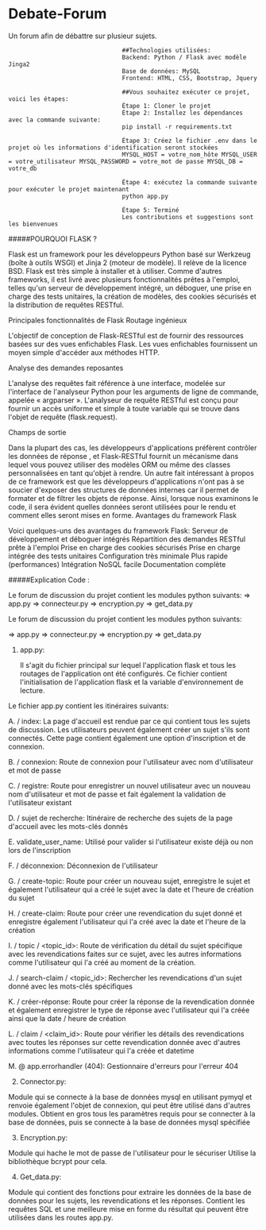 # Debate-Forum
Un forum afin de débattre sur plusieur sujets.

                                    ##Technologies utilisées:
                                    Backend: Python / Flask avec modèle Jinga2
                                    Base de données: MySQL
                                    Frontend: HTML, CSS, Bootstrap, Jquery

                                    ##Vous souhaitez exécuter ce projet, voici les étapes:
                                    Étape 1: Cloner le projet
                                    Étape 2: Installez les dépendances avec la commande suivante:
                                    pip install -r requirements.txt

                                    Étape 3: Créez le fichier .env dans le projet où les informations d'identification seront stockées
                                    MYSQL_HOST = votre_nom_hôte MYSQL_USER = votre_utilisateur MYSQL_PASSWORD = votre_mot de passe MYSQL_DB = votre_db

                                    Étape 4: exécutez la commande suivante pour exécuter le projet maintenant
                                    python app.py

                                    Étape 5: Terminé
                                    Les contributions et suggestions sont les bienvenues

#####POURQUOI FLASK ?

Flask est un framework pour les développeurs Python basé sur Werkzeug (boîte à outils WSGI) et Jinja 2 (moteur de modèle). Il relève de la licence BSD. Flask est très simple à installer et à utiliser. Comme d'autres frameworks, il est livré avec plusieurs fonctionnalités prêtes à l'emploi, telles qu'un serveur de développement intégré, un déboguer, une prise en charge des tests unitaires, la création de modèles, des cookies sécurisés et la distribution de requêtes RESTful. 

Principales fonctionnalités de Flask 
Routage ingénieux 

L'objectif de conception de Flask-RESTful est de fournir des ressources basées sur des vues enfichables Flask. Les vues enfichables fournissent un moyen simple d'accéder aux méthodes HTTP. 

Analyse des demandes reposantes 

L'analyse des requêtes fait référence à une interface, modelée sur l'interface de l'analyseur Python pour les arguments de ligne de commande, appelée « argparser ». L'analyseur de requête RESTful est conçu pour fournir un accès uniforme et simple à toute variable qui se trouve dans l'objet de requête (flask.request). 

Champs de sortie 

Dans la plupart des cas, les développeurs d'applications préfèrent contrôler les données de réponse , et Flask-RESTful fournit un mécanisme dans lequel vous pouvez utiliser des modèles ORM ou même des classes personnalisées en tant qu'objet à rendre. Un autre fait intéressant à propos de ce framework est que les développeurs d'applications n'ont pas à se soucier d'exposer des structures de données internes car il permet de formater et de filtrer les objets de réponse. Ainsi, lorsque nous examinons le code, il sera évident quelles données seront utilisées pour le rendu et comment elles seront mises en forme. Avantages du framework Flask 

Voici quelques-uns des avantages du framework Flask: 
Serveur de développement et déboguer intégrés 
Répartition des demandes RESTful prête à l'emploi 
Prise en charge des cookies sécurisés 
Prise en charge intégrée des tests unitaires 
Configuration très minimale 
Plus rapide (performances) 
Intégration NoSQL facile 
Documentation complète

#####Explication Code :


Le forum de discussion du projet contient les modules python suivants: 
=> app.py 
=> connecteur.py 
=> encryption.py 
=> get_data.py

Le forum de discussion du projet contient les modules python suivants:

=> app.py
=> connecteur.py
=> encryption.py
=> get_data.py

1. app.py:

    Il s'agit du fichier principal sur lequel l'application flask et tous les routages de l'application ont été configurés. Ce fichier contient l'initialisation de l'application flask et la variable d'environnement de lecture.

Le fichier app.py contient les itinéraires suivants:

A. / index:
     La page d'accueil est rendue par ce qui contient tous les sujets de discussion. Les utilisateurs peuvent également créer un sujet s'ils sont connectés. Cette page contient également une option d'inscription et de connexion.

B. / connexion:
     Route de connexion pour l'utilisateur avec nom d'utilisateur et mot de passe

C. / registre:
     Route pour enregistrer un nouvel utilisateur avec un nouveau nom d'utilisateur et mot de passe et fait également la validation de l'utilisateur existant

D. / sujet de recherche:
     Itinéraire de recherche des sujets de la page d'accueil avec les mots-clés donnés

E. validate_user_name:
     Utilisé pour valider si l'utilisateur existe déjà ou non lors de l'inscription

F. / déconnexion:
     Déconnexion de l'utilisateur

G. / create-topic:
     Route pour créer un nouveau sujet, enregistre le sujet et également l'utilisateur qui a créé le sujet avec la date et l'heure de création du sujet

H. / create-claim:
     Route pour créer une revendication du sujet donné et enregistre également l'utilisateur qui l'a créé avec la date et l'heure de la création

I. / topic / <topic_id>:
   Route de vérification du détail du sujet spécifique avec les revendications faites sur ce sujet, avec les autres informations comme l'utilisateur qui l'a créé au moment de la création.

J. / search-claim / <topic_id>:
   Rechercher les revendications d'un sujet donné avec les mots-clés spécifiques

K. / créer-réponse:
    Route pour créer la réponse de la revendication donnée et également enregistrer le type de réponse avec l'utilisateur qui l'a créée ainsi que la date / heure de création

L. / claim / <claim_id>:
    Route pour vérifier les détails des revendications avec toutes les réponses sur cette revendication donnée avec d'autres informations comme l'utilisateur qui l'a créée et datetime

M. @ app.errorhandler (404):
   Gestionnaire d'erreurs pour l'erreur 404


2. Connector.py:

Module qui se connecte à la base de données mysql en utilisant pymyql et renvoie également l'objet de connexion, qui peut être utilisé dans d'autres modules.
Obtient en gros tous les paramètres requis pour se connecter à la base de données, puis se connecte à la base de données mysql spécifiée

3. Encryption.py:

Module qui hache le mot de passe de l'utilisateur pour le sécuriser
Utilise la bibliothèque bcrypt pour cela.

4. Get_data.py:

Module qui contient des fonctions pour extraire les données de la base de données pour les sujets, les revendications et les réponses. Contient les requêtes SQL et une meilleure mise en forme du résultat qui peuvent être utilisées dans les routes app.py.
